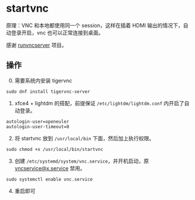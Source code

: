 # startvnc

原理：VNC 和本地都使用同一个 session，这样在插着 HDMI 输出的情况下，自动登录开启，vnc 也可以正常连接到桌面。

感谢 [runvncserver](https://github.com/sebestyenistvan/runvncserver) 项目。

## 操作

0. 需要系统内安装 tigervnc

```
sudo dnf install tigervnc-server
```

1. xfce4 + lightdm 的搭配，前提保证 `/etc/lightdm/lightdm.conf` 内开启了自动登录。

```
autologin-user=openeuler
autologin-user-timeout=0
```

2. 将 startvnc 放到 `/usr/local/bin` 下面，然后加上执行权限。

```
sudo chmod +x /usr/local/bin/startvnc
```

3. 创建 `/etc/systemd/system/vnc.service`，并开机启动，原 vncservice@x.service 禁用。

```
sudo systemctl enable vnc.service
```

4. 重启即可
